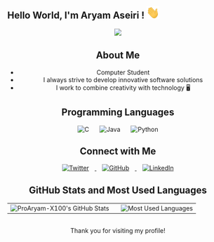 <h2> Hello World, I'm Aryam Aseiri ! <img src="https://github.com/ABSphreak/ABSphreak/blob/master/gifs/Hi.gif" width="30px"></h2>

<div align="center" width="50">

<img src="https://images.imyfone.com/en/assets/other/ai-tools/ai-gif.png" width="300"/>

## About Me
- Computer Student 
- I always strive to develop innovative software solutions
- I work to combine creativity with technology 🖥

## Programming Languages

<p align="center">
    <img src="https://img.icons8.com/color/48/000000/c-programming.png" alt="C" style="margin: 0 10px;"/>
    <img src="https://img.icons8.com/color/48/000000/java-coffee-cup-logo.png" alt="Java" style="margin: 0 10px;"/>
    <img src="https://img.icons8.com/color/48/000000/python.png" alt="Python" style="margin: 0 10px;"/>
</p>

## Connect with Me

<div align="center">
    <a href="https://x.com/ill_Ar100?t=rUeGmYjwmyPhpX4SmqGNBA&s=09" target="blank">
        <img src="https://img.icons8.com/fluent/48/000000/twitter.png" alt="Twitter" style="margin: 0 13px;"/>
    </a>
    <a href="https://github.com/ProAryam-X100" target="blank">
        <img src="https://img.icons8.com/fluent/48/000000/github.png" alt="GitHub" style="margin: 0 13px;"/>
    </a>
    <a href="https://www.linkedin.com/in/aryam-aseiri-85561a2a9" target="blank">
        <img src="https://img.icons8.com/fluent/48/000000/linkedin.png" alt="LinkedIn" style="margin: 0 13px;"/>
    </a>
</div>

## GitHub Stats and Most Used Languages

<table>
  <tr>
    <td style="padding-right: 20px;">
      <img src="https://github-readme-stats.vercel.app/api?username=ProAryam-X100&show_icons=true&theme=dark" alt="ProAryam-X100's GitHub Stats" />
    </td>
    <td>
      <img src="https://github-readme-stats.vercel.app/api/top-langs/?username=ProAryam-X100&theme=dark" alt="Most Used Languages" />
    </td>
  </tr>
</table>





##
 Thank you for visiting my profile!
